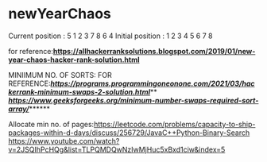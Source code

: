 # newYearChaos

Current position : 5 1 2 3 7 8 6 4
Initial position : 1 2 3 4 5 6 7 8

for reference:**https://allhackerranksolutions.blogspot.com/2019/01/new-year-chaos-hacker-rank-solution.html**
  
MINIIMUM NO. OF SORTS:
FOR REFERENCE:***https://programs.programmingoneonone.com/2021/03/hackerrank-minimum-swaps-2-solution.html*****
*****************https://www.geeksforgeeks.org/minimum-number-swaps-required-sort-array/***********************

Allocate min no. of pages:https://leetcode.com/problems/capacity-to-ship-packages-within-d-days/discuss/256729/JavaC++Python-Binary-Search
                          https://www.youtube.com/watch?v=2JSQIhPcHQg&list=TLPQMDQwNzIwMjHuc5xBxd1ciw&index=5
